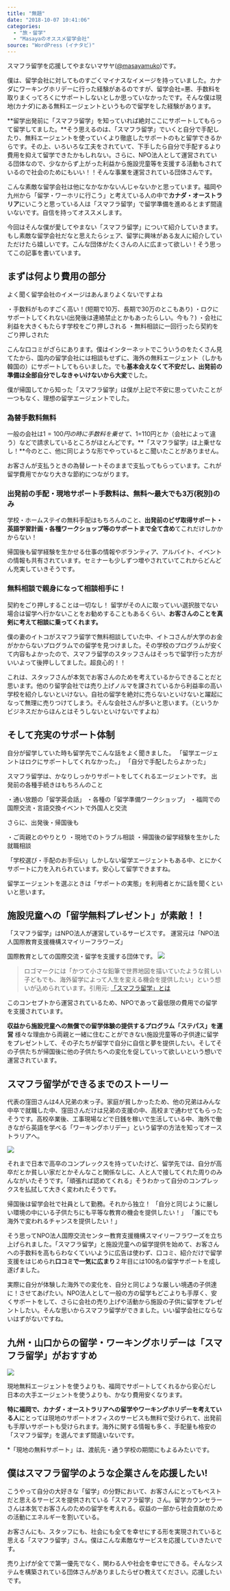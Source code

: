 ```yaml
---
title: "無題"
date: "2018-10-07 10:41:06"
categories:
  - "旅・留学"
  - "Masayaのオススメ留学会社"
source: "WordPress (イナタビ)"
---
```


スマフラ留学を応援してやまないマサヤ([@masayamuko](https://twitter.com/MasayaMuko))です。

僕は、留学会社に対してものすごくマイナスなイメージを持っていました。カナダにワーキングホリデーに行った経験があるのですが、留学会社=悪、手数料を取りまくってろくにサポートしないとしか思っていなかったです。そんな僕は現地(カナダ)にある無料エージェントというもので留学をした経験があります。

**留学出発前に「スマフラ留学」を知っていれば絶対ここにサポートしてもらって留学してました。**そう思えるのは、「スマフラ留学」でいくと自分で手配したり、無料エージェントを使っていくより徹底したサポートのもと留学できるからです。その上、いろいろな工夫をされていて、下手したら自分で手配するより費用を抑えて留学できたかもしれない。さらに、NPO法人として運営されている団体なので、少なからず上がった利益から施設児童等を支援する活動もされているので社会のためにもいい！！そんな事業を運営されている団体さんです。

こんな素敵な留学会社は他になかなかないんじゃないかと思っています。福岡や九州から「留学・ワーホリに行こう」と考えている人の中で**カナダ・オーストラリア**にいこうと思っている人は「スマフラ留学」で留学準備を進めるとまず間違いないです。自信を持ってオススメします。

今回はそんな僕が愛してやまない「スマフラ留学」について紹介していきます。もし素敵な留学会社だなと思えたらシェア、留学に興味がある友人に紹介していただけたら嬉しいです。こんな団体がたくさんの人に広まって欲しい！そう思ってこの記事を書いています。

## まずは何より費用の部分

よく聞く留学会社のイメージはあんまりよくないですよね

・手数料がものすごく高い！(短期で10万、長期で30万のとこもあり)
・ロクにサポートしてくれない(出発後は連絡禁止とかもあったらしい。今も？)
・会社に利益を大きくもたらす学校をごり押しされる
・無料相談に一回行ったら契約をごり押しされた

こんな口コミがざらにあります。僕はインターネットでこういうのをたくさん見てたから、国内の留学会社には相談もせずに、海外の無料エージェント（しかも韓国の）にサポートしてもらいました。でも**基本会えなくて不安だし、出発前の準備は全部自分でしなきゃいけないから大変**でした。

僕が帰国してから知った「スマフラ留学」は僕が上記で不安に思っていたことが一つもなく、理想の留学エージェントでした。

### 為替手数料無料
一般の会社は1$=100円の時に手数料を乗せて、1$=110円とか（会社によって違う）などで請求しているところがほとんどです。**「スマフラ留学」は上乗せなし！**今のとこ、他に同じような形でやっているとこ聞いたことがありません。

お客さんが支払うときの為替レートそのままで支払ってもらっています。これが留学費用でかなり大きな節約につながります。

### 出発前の手配・現地サポート手数料は、無料〜最大でも3万(税別)のみ

学校・ホームステイの無料手配はもちろんのこと、**出発前のビザ取得サポート・英語学習計画・各種ワークショップ等のサポートまで全て含め**てこれだけしかかからない！

帰国後も留学経験を生かせる仕事の情報やボランティア、アルバイト、イベントの情報も共有されています。セミナーも少しずつ増やされていてこれからどんどん充実していきそうです。

### 無料相談で親身になって相談相手に！

契約をごり押しすることは一切なし！
留学がその人に取っていい選択肢でない場合は留学へ行かないことをお勧めすることもあるくらい、**お客さんのことを真剣に考えて相談に乗ってくれます。**

僕の妻のイトコがスマフラ留学で無料相談していた中、イトコさんが大学のお金がかからないプログラムでの留学を見つけました。その学校のプログラムが安くて内容もよかったので、スマフラ留学のスタッフさんはそっちで留学行った方がいいよって後押ししてました。超良心的！！

これは、スタッフさんが本気でお客さんのためを考えているからできることだと思います。他のり留学会社では売り上げノルマを課されているから利益率の高い学校を紹介しないといけない。自社の留学を絶対に売らないといけないと躍起になって無理に売りつけてしまう。そんな会社さんが多いと思います。（というかビジネスだからほんとはそうしないといけないですよね）

## そして充実のサポート体制

自分が留学していた時も留学先でこんな話をよく聞きました。
「留学エージェントはロクにサポートしてくれなかった。」
「自分で手配したらよかった」　

スマフラ留学は、かなりしっかりサポートをしてくれるエージェントです。
出発前の各種手続きはもちろんのこと

・通い放題の「留学英会話」
・各種の「留学準備ワークショップ」
・福岡での国際交流・言語交換イベントで外国人と交流

さらに、出発後・帰国後も

・ご両親とのやりとり
・現地でのトラブル相談
・帰国後の留学経験を生かした就職相談

「学校選び・手配のお手伝い」しかしない留学エージェントもある中、とにかくサポートに力を入れられています。安心して留学できますね。

留学エージェントを選ぶときは「サポートの実態」を利用者とかに話を聞くといいと思います。

## 施設児童への「留学無料プレゼント」が素敵！！

「スマフラ留学」はNPO法人が運営しているサービスです。
運営元は「NPO法人国際教育支援機構スマイリーフラワーズ」

国際教育としての国際交流・留学を支援する団体です。
![](https://masayamuko.com/wp/wp-content/uploads/2016/12/FB-icon.jpg)

> ロゴマークには「かつて小さな鉛筆で世界地図を描いていたような貧しい子どもでも、海外留学によって人生を変える機会を提供したい」という想いが込められています。引用元: [「スマフラ留学」とは](https://masayamuko.com/facebook-omoji/)

このコンセプトから運営されているため、NPOであって最低限の費用での留学を支援されています。

**収益から施設児童への無償での留学体験の提供するプログラム「ステパス」を運営**
様々な理由から両親と一緒に住むことができない施設児童等の子供達に留学をプレゼントして、その子たちが留学で自分に自信と夢を提供したい。そしてその子供たちが帰国後に他の子供たちへの変化を促していって欲しいという想いで運営されています。

## スマフラ留学ができるまでのストーリー

代表の窪田さんは4人兄弟の末っ子。家庭が貧しかったため、他の兄弟はみんな中卒で就職した中、窪田さんだけは兄弟の支援の中、高校まで通わせてもらったそうです。高校卒業後、工事現場などで日銭を稼いで生活している中、海外で働きながら英語を学べる「ワーキングホリデー」という留学の方法を知ってオーストラリアへ。

![](https://masayamuko.com/wp/wp-content/uploads/2016/12/13891869_1259376237407938_2869940426462843493_n.jpg)

それまで日本で高卒のコンプレックスを持っていたけど、留学先では、自分が高卒だとか貧しい家だとかそんなこと関係なしに、人と人で接してくれた周りのみんながいたそうです。「頑張れば認めてくれる」そうわかって自分のコンプレックスを払拭して大きく変われたそうです。

帰国後は留学会社で社員として勤務。それから独立！
「自分と同じように厳しい環境の中にいる子供たちにも平等な教育の機会を提供したい！」
「誰にでも海外で変われるチャンスを提供したい！」

そう思ってNPO法人国際交流センター教育支援機構スマイリーフラワーズを立ち上げられました。「スマフラ留学」と施設児童への留学提供を始めて、お客さんへの手数料を高もらわなくていいように広告は使わず、口コミ、紹介だけで留学支援をはじめられ**口コミで一気に広まり**２年目には100名の留学サポートを成し遂げました。

実際に自分が体験した海外での変化を、自分と同じような厳しい境遇の子供達に！させてあげたい。NPO法人として一般の方の留学もどこよりも手厚く、安くサポートをして、さらに会社の売り上げや活動から施設の子供に留学をプレゼントしたい。そんな思いからスマフラ留学ができました。いい留学会社にならないはずがないですね。

## 九州・山口からの留学・ワーキングホリデーは「スマフラ留学」がおすすめ

![](https://masayamuko.com/wp/wp-content/uploads/2016/12/187A9419-1024x683.jpg)

現地無料エージェントを使うよりも、福岡でサポートしてくれるから安心だし
日本の大手エージェントを使うよりも、かなり費用安くなります。

**特に福岡で、カナダ・オーストラリアへの留学やワーキングホリデーを考えている人**にとっては現地のサポートオフィスのサービスも無料で受けられて、出発前も手厚いサポートも受けられます。海外に関する情報も多く、手配量も格安の「スマフラ留学」を選んでまず間違いないです。

*「現地の無料サポート」は、渡航先・通う学校の期間にもよるみたいです。

## 僕はスマフラ留学のような企業さんを応援したい!

こうやって自分の大好きな「留学」の分野において、お客さんにとってもベストだと思えるサービスを提供されている「スマフラ留学」さん。留学カウンセラーさんは本気でお客さんのための留学を考えれる。収益の一部から社会貢献のための活動にエネルギーを割いている。

お客さんにも、スタッフにも、社会にも全てを幸せにする形を実現されていると思える「スマフラ留学」さん。僕はこんな素敵なサービスを応援していきたいです。

売り上げが全てで第一優先でなく、関わる人や社会を幸せにできる。そんなシステムを構築されている団体さんがありましたらぜひ教えてください。応援したいです。